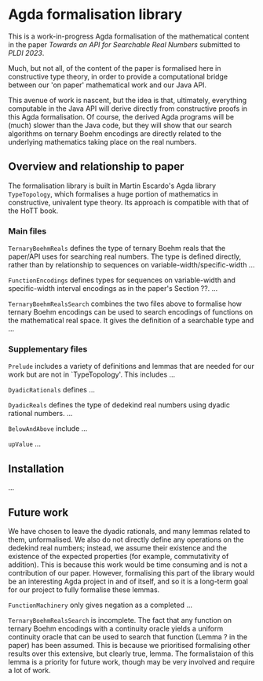 # Agda formalisation library

This is a work-in-progress Agda formalisation of the mathematical
content in the paper *Towards an API for Searchable Real Numbers*
submitted to *PLDI 2023*.

Much, but not all, of the content of the paper is formalised here
in constructive type theory, in order to provide a computational
bridge between our 'on paper' mathematical work and our Java API.

This avenue of work is nascent, but the idea is that, ultimately,
everything computable in the Java API will derive directly from
constructive proofs in this Agda formalisation. Of course, the
derived Agda programs will be (much) slower than the Java code,
but they will show that our search algorithms on ternary Boehm
encodings are directly related to the underlying mathematics
taking place on the real numbers.

## Overview and relationship to paper

The formalisation library is built in Martin Escardo's Agda
library `TypeTopology`, which formalises a huge portion of
mathematics in constructive, univalent type theory. Its approach
is compatible with that of the HoTT book.

### Main files

`TernaryBoehmReals` defines the type of ternary Boehm reals that
the paper/API uses for searching real numbers. The type is
defined directly, rather than by relationship to sequences on
variable-width/specific-width ...

`FunctionEncodings` defines types for sequences on
variable-width and specific-width interval encodings as in the
paper's Section ??. ...

`TernaryBoehmRealsSearch` combines the two files above to
formalise how ternary Boehm encodings can be used to search
encodings of functions on the mathematical real space. It gives
the definition of a searchable type and ...

### Supplementary files

`Prelude` includes a variety of definitions and lemmas that are
needed for our work but are not in `TypeTopology'. This
includes ...

`DyadicRationals` defines ...

`DyadicReals` defines the type of dedekind real numbers using
dyadic rational numbers. ...

`BelowAndAbove` include ...

`upValue` ...

## Installation

...

## Future work

We have chosen to leave the dyadic rationals, and many lemmas
related to them, unformalised. We also do not directly define
any operations on the dedekind real numbers; instead, we
assume their existence and the existence of the expected
properties (for example, commutativity of addition). This is
because this work would be time consuming and is not a
contribution of our paper. However, formalising this part of
the library would be an interesting Agda project in and of
itself, and so it is a long-term goal for our project to
fully formalise these lemmas.

`FunctionMachinery` only gives negation as a completed
...

`TernaryBoehmRealsSearch` is incomplete. The fact that any
function on ternary Boehm encodings with a continuity oracle
yields a uniform continuity oracle that can be used to search
that function (Lemma ? in the paper) has been assumed. This
is because we prioritised formalising other results over this
extensive, but clearly true, lemma. The formalistaion of this
lemma is a priority for future work, though may be very
involved and require a lot of work.